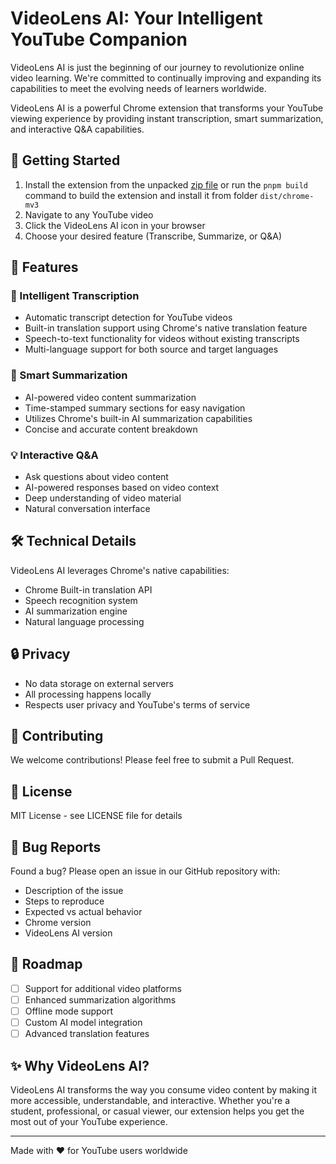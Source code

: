 # VideoLens AI: Your Intelligent YouTube Companion

VideoLens AI is just the beginning of our journey to revolutionize online video learning. We're committed to continually improving and expanding its capabilities to meet the evolving needs of learners worldwide.

VideoLens AI is a powerful Chrome extension that transforms your YouTube viewing experience by providing instant transcription, smart summarization, and interactive Q&A capabilities.

## 🚀 Getting Started

1. Install the extension from the unpacked [zip file](https://github.com/nelzomal/VideoLens_AI/raw/refs/heads/main/releases/v0.0.1/VideoLensAI-v0.0.1.zip) or run the `pnpm build` command to build the extension and install it from folder `dist/chrome-mv3`
2. Navigate to any YouTube video
3. Click the VideoLens AI icon in your browser
4. Choose your desired feature (Transcribe, Summarize, or Q&A)

## 🌟 Features

### 🎯 Intelligent Transcription

- Automatic transcript detection for YouTube videos
- Built-in translation support using Chrome's native translation feature
- Speech-to-text functionality for videos without existing transcripts
- Multi-language support for both source and target languages

### 📝 Smart Summarization

- AI-powered video content summarization
- Time-stamped summary sections for easy navigation
- Utilizes Chrome's built-in AI summarization capabilities
- Concise and accurate content breakdown

### 💡 Interactive Q&A

- Ask questions about video content
- AI-powered responses based on video context
- Deep understanding of video material
- Natural conversation interface

## 🛠️ Technical Details

VideoLens AI leverages Chrome's native capabilities:

- Chrome Built-in translation API
- Speech recognition system
- AI summarization engine
- Natural language processing

## 🔒 Privacy

- No data storage on external servers
- All processing happens locally
- Respects user privacy and YouTube's terms of service

## 🤝 Contributing

We welcome contributions! Please feel free to submit a Pull Request.

## 📄 License

MIT License - see LICENSE file for details

## 🐛 Bug Reports

Found a bug? Please open an issue in our GitHub repository with:

- Description of the issue
- Steps to reproduce
- Expected vs actual behavior
- Chrome version
- VideoLens AI version

## 🎯 Roadmap

- [ ] Support for additional video platforms
- [ ] Enhanced summarization algorithms
- [ ] Offline mode support
- [ ] Custom AI model integration
- [ ] Advanced translation features

## ✨ Why VideoLens AI?

VideoLens AI transforms the way you consume video content by making it more accessible, understandable, and interactive. Whether you're a student, professional, or casual viewer, our extension helps you get the most out of your YouTube experience.

---

Made with ❤️ for YouTube users worldwide

